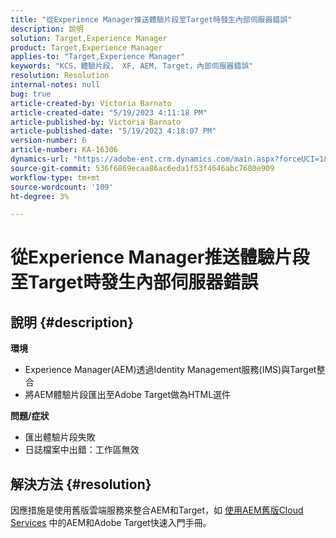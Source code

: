 ```yaml
---
title: "從Experience Manager推送體驗片段至Target時發生內部伺服器錯誤"
description: 說明
solution: Target,Experience Manager
product: Target,Experience Manager
applies-to: "Target,Experience Manager"
keywords: "KCS，體驗片段， XF, AEM, Target，內部伺服器錯誤"
resolution: Resolution
internal-notes: null
bug: true
article-created-by: Victoria Barnato
article-created-date: "5/19/2023 4:11:18 PM"
article-published-by: Victoria Barnato
article-published-date: "5/19/2023 4:18:07 PM"
version-number: 6
article-number: KA-16306
dynamics-url: "https://adobe-ent.crm.dynamics.com/main.aspx?forceUCI=1&pagetype=entityrecord&etn=knowledgearticle&id=dc6cf9c4-5ff6-ed11-8848-6045bd0065b6"
source-git-commit: 536f6869ecaa86ac6eda1f53f4646abc7680e909
workflow-type: tm+mt
source-wordcount: '109'
ht-degree: 3%

---
```


# 從Experience Manager推送體驗片段至Target時發生內部伺服器錯誤

## 說明 {#description}

<b>環境</b>
- Experience Manager(AEM)透過Identity Management服務(IMS)與Target整合
- 將AEM體驗片段匯出至Adobe Target做為HTML選件

<b>問題/症狀</b>
- 匯出體驗片段失敗
- 日誌檔案中出錯：工作區無效



## 解決方法 {#resolution}


因應措施是使用舊版雲端服務來整合AEM和Target，如 [使用AEM舊版Cloud Services](https://experienceleague.adobe.com/docs/experience-manager-learn/aem-target-tutorial/aem-target-implementation/using-aem-cloud-services.html) 中的AEM和Adobe Target快速入門手冊。
